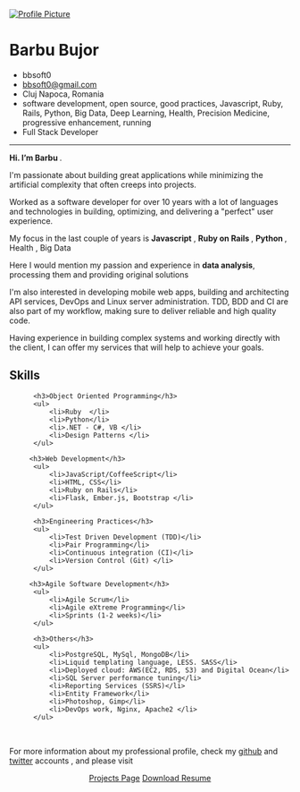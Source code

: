 
<div class="container">
    <div class="col-md-3 vcenter">
        <a href="#">
            <img src="{{ site.baseurl }}/img/bbsmall.jpg" alt="Profile Picture">
          </a>
    </div>
        <div id="short-description" class=" col-xs-6 vcenter">
            <h1>Barbu Bujor</h1>
            <ul class="fa-ul">
              <li><i class="fa-li fa fa-user" title="nick"></i>bbsoft0</li>
              <li><a href="mailto:pragtob@gmail.com"><i class="fa fa-li fa-envelope" title="Email"></i> bbsoft0@gmail.com</a></li>
              <li><i class="fa-li fa fa-home" title="Location"></i> Cluj Napoca, Romania</li>
              <li><i class="fa fa-li fa-heart" title="Passionate about"></i> software development, open source,  good practices, Javascript, Ruby, Rails, Python, Big Data, Deep Learning, Health, Precision Medicine,  progressive enhancement, running </li>
              <li><i class="fa fa-li fa-suitcase" title="Work Status"></i> Full Stack Developer</li>
            </ul>
        </div>
</div>

<hr >



<b>Hi. I’m Barbu </b>.
<p>
I'm passionate about building great applications while minimizing the artificial complexity that often creeps into projects.  </p>
<p>
Worked as a software developer for over 10 years with a lot of languages and technologies  in building, optimizing, and delivering a "perfect" user experience. </p>
<p> My focus in the last couple of years is <b> Javascript</b> , <b>Ruby on Rails </b> , <b> Python </b> , Health , Big Data </p>
<p>Here I would mention my passion and experience in <b>data analysis</b>, processing them and providing original solutions</p>
<p>  I'm also interested in
developing mobile web apps, building and architecting API services, DevOps and
Linux server administration. TDD, BDD and CI are also part of my workflow,
making sure to deliver reliable and high quality code.
</p>

<p>
Having experience in building complex systems and working directly with the client, I can offer my services that will help to achieve your goals.
</p>


<h2>Skills</h2>
<div class='container'>

          <h3>Object Oriented Programming</h3>
          <ul>
              <li>Ruby  </li>
              <li>Python</li>
              <li>.NET - C#, VB </li>
              <li>Design Patterns </li>
          </ul>

         <h3>Web Development</h3>
          <ul>
              <li>JavaScript/CoffeeScript</li>
              <li>HTML, CSS</li>
              <li>Ruby on Rails</li>
              <li>Flask, Ember.js, Bootstrap </li>
          </ul>

          <h3>Engineering Practices</h3>
          <ul>
              <li>Test Driven Development (TDD)</li>
              <li>Pair Programming</li>
              <li>Continuous integration (CI)</li>
              <li>Version Control (Git) </li>
          </ul>

         <h3>Agile Software Development</h3>
          <ul>
              <li>Agile Scrum</li>
              <li>Agile eXtreme Programming</li>
              <li>Sprints (1-2 weeks)</li>
          </ul>

          <h3>Others</h3>
          <ul>
              <li>PostgreSQL, MySql, MongoDB</li>
              <li>Liquid templating language, LESS. SASS</li>
              <li>Deployed cloud: AWS(EC2, RDS, S3) and Digital Ocean</li>
              <li>SQL Server performance tuning</li>
              <li>Reporting Services (SSRS)</li>
              <li>Entity Framework</li>
              <li>Photoshop, Gimp</li>
              <li>DevOps work, Nginx, Apache2 </li>
          </ul>

<br>
<p>For more information about my professional profile, check my
<a href="https://github.com/bbsoft0">github</a> and
<a href="https://twitter.com/BarbuBujor">twitter</a> accounts , and please visit <br>
<div style="text-align: center">
    <a href="{{ site.baseurl }}/portfolio" class="btn btn-default">Projects Page</a>
        <a href="{{ site.baseurl }}/resumebb.pdf" class="btn btn-default">Download Resume</a>
</div>
</p>
